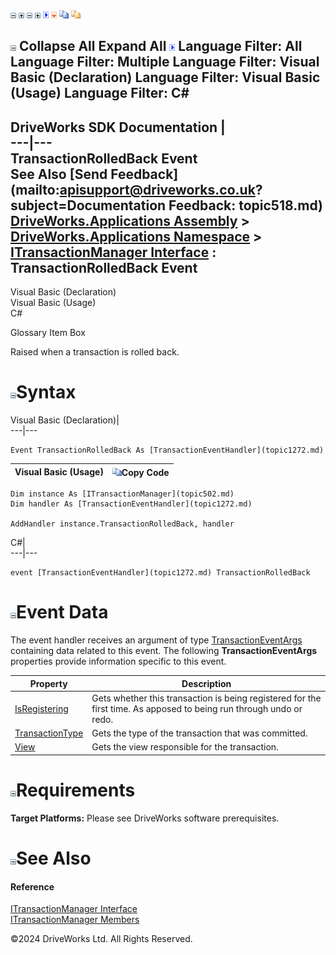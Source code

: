 ![](dotnetimages/collapse.gif) ![](dotnetimages/expand.gif) ![](dotnetimages/collapse.gif) ![](dotnetimages/expand.gif) ![](dotnetimages/drpdown.gif) ![](dotnetimages/drpdown_orange.gif) ![](dotnetimages/copycode.gif) ![](dotnetimages/copycodeHighlight.gif)

![](dotnetimages/collapse.gif) Collapse All Expand All ![](dotnetimages/drpdown.gif) Language Filter: All  Language Filter: Multiple  Language Filter: Visual Basic (Declaration) Language Filter: Visual Basic (Usage) Language Filter: C#  
---  
DriveWorks SDK Documentation  |   
---|---  
TransactionRolledBack Event   
See Also [Send Feedback](mailto:apisupport@driveworks.co.uk?subject=Documentation Feedback: topic518.md)  
[DriveWorks.Applications Assembly](topic13.md) > [DriveWorks.Applications Namespace](topic16.md) > [ITransactionManager Interface](topic502.md) : TransactionRolledBack Event  
---  
  
Visual Basic (Declaration)    
Visual Basic (Usage)    
C# 

Glossary Item Box

Raised when a transaction is rolled back. 

# ![](dotnetimages/collapse.gif)Syntax

Visual Basic (Declaration)|   
---|---  
      
    
    Event TransactionRolledBack As [TransactionEventHandler](topic1272.md)  
  
Visual Basic (Usage)| ![](dotnetimages/copycode.gif)Copy Code  
---|---  
      
    
    Dim instance As [ITransactionManager](topic502.md)
    Dim handler As [TransactionEventHandler](topic1272.md)
     
    AddHandler instance.TransactionRolledBack, handler  
  
C#|   
---|---  
      
    
    event [TransactionEventHandler](topic1272.md) TransactionRolledBack  
  
# ![](dotnetimages/collapse.gif)Event Data

The event handler receives an argument of type [TransactionEventArgs](topic1109.md) containing data related to this event. The following **TransactionEventArgs** properties provide information specific to this event.

Property| Description  
---|---  
[IsRegistering](topic1116.md)| Gets whether this transaction is being registered for the first time. As apposed to being run through undo or redo.   
[TransactionType](topic1117.md)| Gets the type of the transaction that was committed.   
[View](topic1118.md)| Gets the view responsible for the transaction.   
  
# ![](dotnetimages/collapse.gif)Requirements

**Target Platforms:** Please see DriveWorks software prerequisites.

# ![](dotnetimages/collapse.gif)See Also

#### Reference

[ITransactionManager Interface](topic502.md)   
[ITransactionManager Members](topic503.md)

©2024 DriveWorks Ltd. All Rights Reserved.
